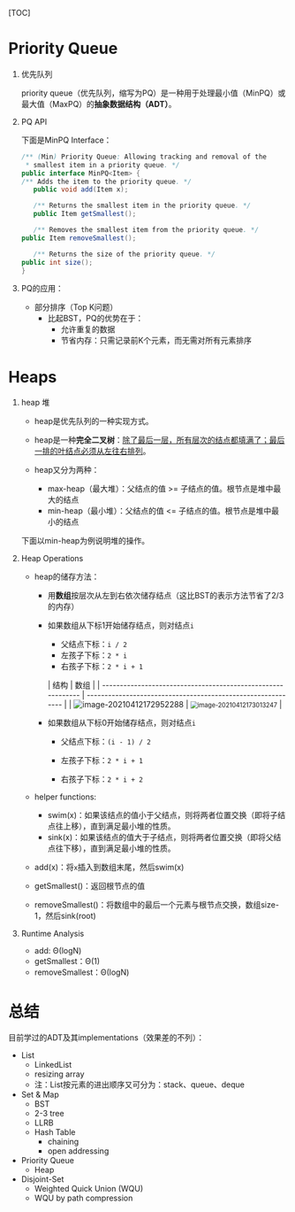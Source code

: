 [TOC]

# Priority Queue

1. 优先队列

   priority queue（优先队列，缩写为PQ）是一种用于处理最小值（MinPQ）或最大值（MaxPQ）的**抽象数据结构（ADT）**。



2. PQ API

   下面是MinPQ Interface：

	 ```java
	 /** (Min) Priority Queue: Allowing tracking and removal of the
	  * smallest item in a priority queue. */
	 public interface MinPQ<Item> {
     /** Adds the item to the priority queue. */
        public void add(Item x);
   
        /** Returns the smallest item in the priority queue. */
        public Item getSmallest();
   
        /** Removes the smallest item from the priority queue. */
     public Item removeSmallest();
   
        /** Returns the size of the priority queue. */
     public int size();
    }
    ```



3. PQ的应用：
   - 部分排序（Top K问题）
     - 比起BST，PQ的优势在于：
       - 允许重复的数据
       - 节省内存：只需记录前K个元素，而无需对所有元素排序



# Heaps

1. heap 堆

   - heap是优先队列的一种实现方式。

   - heap是一种**完全二叉树**：<u>除了最后一层，所有层次的结点都填满了；最后一排的叶结点必须从左往右排列</u>。

   - heap又分为两种：
     - max-heap（最大堆）：父结点的值 >= 子结点的值。根节点是堆中最大的结点
     - min-heap（最小堆）：父结点的值 <= 子结点的值。根节点是堆中最小的结点

   下面以min-heap为例说明堆的操作。



2. Heap Operations

   - heap的储存方法：

     - 用**数组**按层次从左到右依次储存结点（这比BST的表示方法节省了2/3的内存）

     - 如果数组从下标1开始储存结点，则对结点`i`

       - 父结点下标：`i / 2`
       - 左孩子下标：`2 * i `
       - 右孩子下标：`2 * i + 1`

       | 结构                                                         | 数组                                                         |
     | ------------------------------------------------------------ | ------------------------------------------------------------ |
       | ![image-20210412172952288](C:\Users\Sonia\AppData\Roaming\Typora\typora-user-images\image-20210412172952288.png) | <img src="C:\Users\Sonia\AppData\Roaming\Typora\typora-user-images\image-20210412173013247.png" alt="image-20210412173013247" style="zoom:80%;" /> |
   
     - 如果数组从下标0开始储存结点，则对结点`i`

       - 父结点下标：`(i - 1) / 2`
       - 左孩子下标：`2 * i + 1 `
       
       - 右孩子下标：`2 * i + 2`
     
   - helper functions:
     - swim(x)：如果该结点的值小于父结点，则将两者位置交换（即将子结点往上移），直到满足最小堆的性质。
     - sink(x)：如果该结点的值大于子结点，则将两者位置交换（即将父结点往下移），直到满足最小堆的性质。
     
   - add(x)：将`x`插入到数组末尾，然后swim(x)
   
   - getSmallest()：返回根节点的值
   
   - removeSmallest()：将数组中的最后一个元素与根节点交换，数组size-1，然后sink(root)



3. Runtime Analysis
   - add: Θ(logN)
   - getSmallest：Θ(1)
   - removeSmallest：Θ(logN)



# 总结

目前学过的ADT及其implementations（效果差的不列）：

- List
  - LinkedList
  - resizing array
  - 注：List按元素的进出顺序又可分为：stack、queue、deque
- Set & Map
  - BST
  - 2-3 tree
  - LLRB
  - Hash Table
    - chaining
    - open addressing
- Priority Queue
  - Heap
- Disjoint-Set
  - Weighted Quick Union (WQU)
  - WQU by path compression